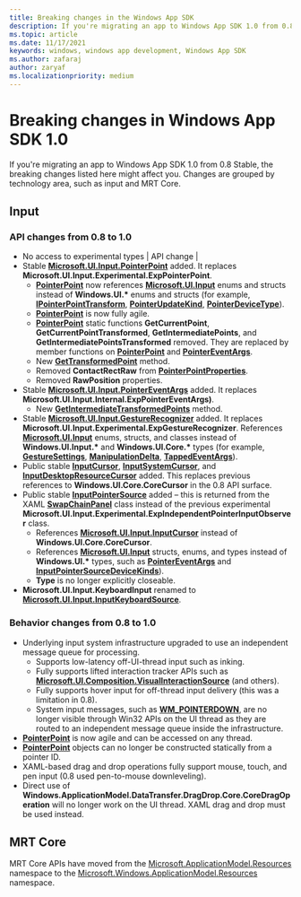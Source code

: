 ```yaml
---
title: Breaking changes in the Windows App SDK
description: If you're migrating an app to Windows App SDK 1.0 from 0.8 Stable, the breaking changes listed here might affect you. Changes are grouped by technology area, such as input and MRT Core.
ms.topic: article
ms.date: 11/17/2021
keywords: windows, windows app development, Windows App SDK 
ms.author: zafaraj
author: zaryaf
ms.localizationpriority: medium
---
```


# Breaking changes in Windows App SDK 1.0

If you're migrating an app to Windows App SDK 1.0 from 0.8 Stable, the breaking changes listed here might affect you. Changes are grouped by technology area, such as input and MRT Core.

## Input

### API changes from 0.8 to 1.0

- No access to experimental types | API change |
- Stable [**Microsoft.UI.Input.PointerPoint**](/windows/winui/api/microsoft.ui.input.pointerpoint) added. It replaces **Microsoft.UI.Input.Experimental.ExpPointerPoint**.
  - [**PointerPoint**](/windows/winui/api/microsoft.ui.input.pointerpoint) now references [**Microsoft.UI.Input**](/windows/winui/api/microsoft.ui.input) enums and structs instead of **Windows.UI.\*** enums and structs (for example, [**IPointerPointTransform**](/windows/winui/api/microsoft.ui.input.ipointerpointtransform), [**PointerUpdateKind**](/windows/winui/api/microsoft.ui.input.pointerupdatekind), [**PointerDeviceType**](/windows/winui/api/microsoft.ui.input.pointerdevicetype)).
  - [**PointerPoint**](/windows/winui/api/microsoft.ui.input.pointerpoint) is now fully agile.
  - [**PointerPoint**](/windows/winui/api/microsoft.ui.input.pointerpoint) static functions **GetCurrentPoint**, **GetCurrentPointTransformed**, **GetIntermediatePoints**, and **GetIntermediatePointsTransformed** removed. They are replaced by member functions on [**PointerPoint**](/windows/winui/api/microsoft.ui.input.pointerpoint) and [**PointerEventArgs**](/windows/winui/api/microsoft.ui.input.pointereventargs).
  - New [**GetTransformedPoint**](/windows/winui/api/microsoft.ui.input.pointerpoint.gettransformedpoint) method.
  - Removed **ContactRectRaw** from [**PointerPointProperties**](/windows/winui/api/microsoft.ui.input.pointerpointproperties).
  - Removed **RawPosition** properties.
- Stable [**Microsoft.UI.Input.PointerEventArgs**](/windows/winui/api/microsoft.ui.input.pointereventargs) added. It replaces **Microsoft.UI.Input.Internal.ExpPointerEventArgs)**.
  - New [**GetIntermediateTransformedPoints**](/windows/winui/api/microsoft.ui.input.pointereventargs.getintermediatetransformedpoints) method.
- Stable [**Microsoft.UI.Input.GestureRecognizer**](/windows/winui/api/microsoft.ui.input.gesturerecognizer) added. It replaces **Microsoft.UI.Input.Experimental.ExpGestureRecognizer**. References [**Microsoft.UI.Input**](/windows/winui/api/microsoft.ui.input) enums, structs, and classes instead of **Windows.UI.Input.\*** and **Windows.UI.Core.\*** types (for example, [**GestureSettings**](/windows/winui/api/microsoft.ui.input.gesturesettings), [**ManipulationDelta**](/windows/winui/api/microsoft.ui.input.manipulationdelta), [**TappedEventArgs**](/windows/winui/api/microsoft.ui.input.tappedeventargs)).
- Public stable [**InputCursor**](/windows/winui/api/microsoft.ui.input.inputcursor), [**InputSystemCursor**](/windows/winui/api/microsoft.ui.input.inputsystemcursor), and [**InputDesktopResourceCursor**](/windows/winui/api/microsoft.ui.input.inputdesktopresourcecursor) added. This replaces previous references to **Windows.UI.Core.CoreCursor** in the 0.8 API surface.
- Public stable [**InputPointerSource**](/windows/winui/api/microsoft.ui.input.inputpointersource) added – this is returned from the XAML [**SwapChainPanel**](/windows/winui/api/microsoft.ui.xaml.controls.swapchainpanel) class instead of the previous experimental **Microsoft.UI.Input.Experimental.ExpIndependentPointerInputObserver** class.
  - References [**Microsoft.UI.Input.InputCursor**](/windows/winui/api/microsoft.ui.input.inputcursor) instead of **Windows.UI.Core.CoreCursor**.
  - References [**Microsoft.UI.Input**](/windows/winui/api/microsoft.ui.input) structs, enums, and types instead of **Windows.UI.\*** types, such as  [**PointerEventArgs**](/windows/winui/api/microsoft.ui.input.pointereventargs) and [**InputPointerSourceDeviceKinds**](/windows/winui/api/microsoft.ui.input.inputpointersourcedevicekinds)).
  - **Type** is no longer explicitly closeable.
- **Microsoft.UI.Input.KeyboardInput** renamed to [**Microsoft.UI.Input.InputKeyboardSource**](/windows/winui/api/microsoft.ui.input.inputkeyboardsource).

### Behavior changes from 0.8 to 1.0

- Underlying input system infrastructure upgraded to use an independent message queue for processing.
  - Supports low-latency off-UI-thread input such as inking.
  - Fully supports lifted interaction tracker APIs such as [**Microsoft.UI.Composition.VisualInteractionSource**](/windows/winui/api/microsoft.ui.composition.interactions.visualinteractionsource) (and others).
  - Fully supports hover input for off-thread input delivery (this was a limitation in 0.8).
  - System input messages, such as [**WM_POINTERDOWN**](/windows/win32/inputmsg/wm-pointerdown), are no longer visible through Win32 APIs on the UI thread as they are routed to an independent message queue inside the infrastructure.
- [**PointerPoint**](/windows/winui/api/microsoft.ui.input.pointerpoint) is now agile and can be accessed on any thread.
- [**PointerPoint**](/windows/winui/api/microsoft.ui.input.pointerpoint) objects can no longer be constructed statically from a pointer ID.
- XAML-based drag and drop operations fully support mouse, touch, and pen input (0.8 used pen-to-mouse downleveling).
- Direct use of **Windows.ApplicationModel.DataTransfer.DragDrop.Core.CoreDragOperation** will no longer work on the UI thread. XAML drag and drop must be used instead.

## MRT Core  

MRT Core APIs have moved from the [Microsoft.ApplicationModel.Resources](/windows/windows-app-sdk/api/winrt/microsoft.applicationmodel.resources) namespace to the [Microsoft.Windows.ApplicationModel.Resources](/windows/windows-app-sdk/api/winrt/microsoft.windows.applicationmodel.resources) namespace.
